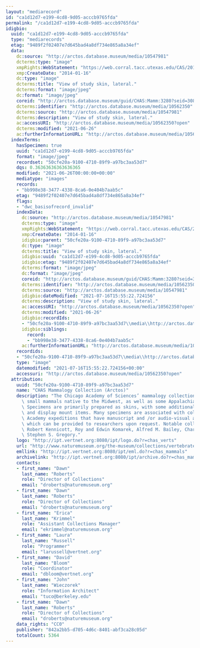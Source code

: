```yaml
---
layout: "mediarecord"
id: "ca1d12d7-e199-4cd8-9d05-acccb9765fda"
permalink: "/ca1d12d7-e199-4cd8-9d05-acccb9765fda"
idigbio:
  uuid: "ca1d12d7-e199-4cd8-9d05-acccb9765fda"
  type: "mediarecords"
  etag: "9489f2f02407e7d645bad4a8df734e865a8a34ef"
  data:
    dc:source: "http://arctos.database.museum/media/10547981"
    dcterms:type: "image"
    xmpRights:WebStatement: "https://web.corral.tacc.utexas.edu/CAS/20161217-02/jpg/chas_mamm_3280.4.jpg"
    xmp:CreateDate: "2014-01-16"
    dc:type: "image"
    dcterms:title: "View of study skin, lateral."
    dcterms:format: "image/jpeg"
    dc:format: "image/jpeg"
    coreid: "http://arctos.database.museum/guid/CHAS:Mamm:3280?seid=3088335"
    dcterms:identifier: "http://arctos.database.museum/media/10562350"
    dcterms:source: "http://arctos.database.museum/media/10547981"
    dcterms:description: "View of study skin, lateral."
    ac:accessURI: "http://arctos.database.museum/media/10562350?open"
    dcterms:modified: "2021-06-26"
    ac:furtherInformationURL: "http://arctos.database.museum/media/10562350"
  indexTerms:
    hasSpecimen: true
    uuid: "ca1d12d7-e199-4cd8-9d05-acccb9765fda"
    format: "image/jpeg"
    recordset: "50cfe20a-9100-4710-89f9-a97bc3aa53d7"
    dqs: 0.36363636363636365
    modified: "2021-06-26T00:00:00+00:00"
    mediatype: "images"
    records:
    - "bb998e38-3477-4338-8ca6-0e404b7aab5c"
    etag: "9489f2f02407e7d645bad4a8df734e865a8a34ef"
    flags:
    - "dwc_basisofrecord_invalid"
    indexData:
      dc:source: "http://arctos.database.museum/media/10547981"
      dcterms:type: "image"
      xmpRights:WebStatement: "https://web.corral.tacc.utexas.edu/CAS/20161217-02/jpg/chas_mamm_3280.4.jpg"
      xmp:CreateDate: "2014-01-16"
      idigbio:parent: "50cfe20a-9100-4710-89f9-a97bc3aa53d7"
      dc:type: "image"
      dcterms:title: "View of study skin, lateral."
      idigbio:uuid: "ca1d12d7-e199-4cd8-9d05-acccb9765fda"
      idigbio:etag: "9489f2f02407e7d645bad4a8df734e865a8a34ef"
      dcterms:format: "image/jpeg"
      dc:format: "image/jpeg"
      coreid: "http://arctos.database.museum/guid/CHAS:Mamm:3280?seid=3088335"
      dcterms:identifier: "http://arctos.database.museum/media/10562350"
      dcterms:source: "http://arctos.database.museum/media/10547981"
      idigbio:dateModified: "2021-07-16T15:55:22.724156"
      dcterms:description: "View of study skin, lateral."
      ac:accessURI: "http://arctos.database.museum/media/10562350?open"
      dcterms:modified: "2021-06-26"
      idigbio:recordIds:
      - "50cfe20a-9100-4710-89f9-a97bc3aa53d7\\media\\http://arctos.database.museum/media/10562350"
      idigbio:siblings:
        record:
        - "bb998e38-3477-4338-8ca6-0e404b7aab5c"
      ac:furtherInformationURL: "http://arctos.database.museum/media/10562350"
    recordids:
    - "50cfe20a-9100-4710-89f9-a97bc3aa53d7\\media\\http://arctos.database.museum/media/10562350"
    type: "image"
    datemodified: "2021-07-16T15:55:22.724156+00:00"
    accessuri: "http://arctos.database.museum/media/10562350?open"
  attribution:
    uuid: "50cfe20a-9100-4710-89f9-a97bc3aa53d7"
    name: "CHAS Mammalogy Collection (Arctos)"
    description: "The Chicago Academy of Sciences’ mammalogy collection contains mostly\
      \ small mammals native to the Midwest, as well as some Appalachian species.\
      \ Specimens are primarily prepared as skins, with some additional osteological\
      \ and display mount items. Many specimens are associated with collectors or\
      \ Academy expeditions that have manuscript and /or audio-visual archival material,\
      \ which can be provided to researchers upon request. Notable collectors include\
      \ Robert Kennicott, Roy and Edwin Komarek, Alfred M. Bailey, Charles D. Brower,\
      \ Stephen S. Gregory."
    logo: "http://ipt.vertnet.org:8080/ipt/logo.do?r=chas_verts"
    url: "http://www.naturemuseum.org/the-museum/collections/vertebrates"
    emllink: "http://ipt.vertnet.org:8080/ipt/eml.do?r=chas_mammals"
    archivelink: "http://ipt.vertnet.org:8080/ipt/archive.do?r=chas_mammals"
    contacts:
    - first_name: "Dawn"
      last_name: "Roberts"
      role: "Director of Collections"
      email: "droberts@naturemuseum.org"
    - first_name: "Dawn"
      last_name: "Roberts"
      role: "Director of Collections"
      email: "droberts@naturemuseum.org"
    - first_name: "Erica"
      last_name: "Krimmel"
      role: "Assistant Collections Manager"
      email: "ekrimmel@naturemuseum.org"
    - first_name: "Laura"
      last_name: "Russell"
      role: "Programmer"
      email: "larussell@vertnet.org"
    - first_name: "David"
      last_name: "Bloom"
      role: "Coordinator"
      email: "dbloom@vertnet.org"
    - first_name: "John"
      last_name: "Wieczorek"
      role: "Information Architect"
      email: "tuco@berkeley.edu"
    - first_name: "Dawn"
      last_name: "Roberts"
      role: "Director of Collections"
      email: "droberts@naturemuseum.org"
    data_rights: "CC0"
    publisher: "842a2bb5-d705-4d6c-8401-abf3ca28c05d"
    totalCount: 5364
---
```

